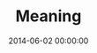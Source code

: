 ---
layout: series
series: "Meaning"
permalink: "/meaning/"
title: "Meaning"
date: 2014-06-02 00:00:00
endDate: 2014-06-29 00:00:00
description: "Happiness. Wealth. Family. Love. How we chooseto define these makes all the difference in our lives.So let's discover the real meaning of theseeveryday, life-altering words."
src: "http://s3.amazonaws.com/crossroads-media/images/legacy/content/Meganing_190x110.jpg"
---